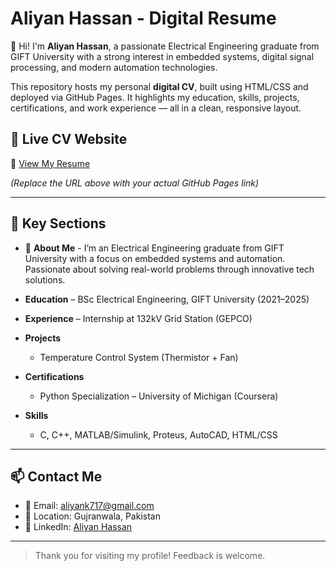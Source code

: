 # Aliyan Hassan - Digital Resume

👋 Hi! I'm **Aliyan Hassan**, a passionate Electrical Engineering graduate from GIFT University with a strong interest in embedded systems, digital signal processing, and modern automation technologies.

This repository hosts my personal **digital CV**, built using HTML/CSS and deployed via GitHub Pages. It highlights my education, skills, projects, certifications, and work experience — all in a clean, responsive layout.

## 🚀 Live CV Website

🔗 [View My Resume](https://aliyan717.github.io/aliyan717/)

*(Replace the URL above with your actual GitHub Pages link)*

---

## 🧠 Key Sections

- 👋 **About Me** - I’m an Electrical Engineering graduate from GIFT University with a focus on embedded systems and automation. Passionate about solving real-world problems through innovative tech solutions.



- **Education** – BSc Electrical Engineering, GIFT University (2021–2025)
- **Experience** – Internship at 132kV Grid Station (GEPCO)
- **Projects**
  - Temperature Control System (Thermistor + Fan)
- **Certifications**
  - Python Specialization – University of Michigan (Coursera)
- **Skills**
  - C, C++, MATLAB/Simulink, Proteus, AutoCAD, HTML/CSS

---


## 📫 Contact Me

- 📧 Email: [aliyank717@gmail.com](mailto:aliyank717@gmail.com)
- 📍 Location: Gujranwala, Pakistan
- 🔗 LinkedIn: [Aliyan Hassan](https://www.linkedin.com/in/aliyan-hassan-)

---

> Thank you for visiting my profile! Feedback is welcome.
